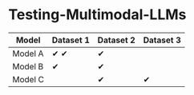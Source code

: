 # Testing-Multimodal-LLMs

| Model      | Dataset 1 | Dataset 2 | Dataset 3 |
|------------|-----------|-----------|-----------|
| Model A    | &#x2714; &#x2714;   | &#x2714;  |           |
| Model B    | &#x2714;  | &#x2714;  |           |
| Model C    |           | &#x2714;  | &#x2714;  |
